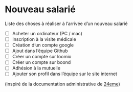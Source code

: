 # Nouveau salarié

Liste des choses à réaliser à l’arrivée d’un nouveau salarié

- [ ] Acheter un ordinateur (PC / mac)
- [ ] Inscription à la visite médicale
- [ ] Création d’un compte google
- [ ] Ajout dans l’équipe Github
- [ ] Créer un compte sur loomio
- [ ] Créer un compte sur boond
- [ ] Adhésion à la mutuelle
- [ ] Ajouter son profil dans l’équipe sur le site internet

(inspiré de la documentation administrative de [24eme](https://github.com/24eme/administratif/blob/master/docs/nouveau_salarie.md))
